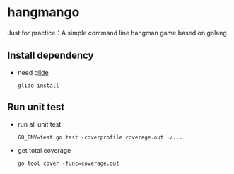 # hangmango
Just for practice：A simple command line hangman game based on golang

## Install dependency

- need [glide](https://github.com/Masterminds/glide)
  ```
  glide install

  ```

## Run unit test

- run all unit test
  ```
  GO_ENV=test go test -coverprofile coverage.out ./...
  ```

- get total coverage
  ```
  go tool cover -func=coverage.out
  ```
